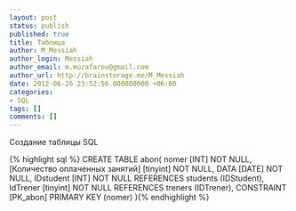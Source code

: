 ```yaml
---
layout: post
status: publish
published: true
title: Таблица
author: M_Messiah
author_login: Messiah
author_email: m.muzafarov@gmail.com
author_url: http://brainstorage.me/M_Messiah
date: 2012-06-26 23:52:56.000000000 +06:00
categories:
- SQL
tags: []
comments: []
---
```

Создание таблицы SQL


{% highlight sql %} CREATE TABLE abon(
nomer [INT] NOT NULL,
 [Количество оплаченных занятий] [tinyint] NOT NULL,
DATA [DATE] NOT NULL,
IDstudent [INT] NOT NULL REFERENCES students (IDStudent),
IdTrener [tinyint] NOT NULL REFERENCES treners (IDTrener),
CONSTRAINT [PK_abon] PRIMARY KEY (nomer)
 ){% endhighlight %}
